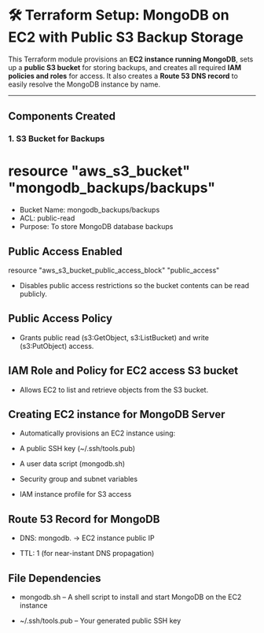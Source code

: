 # 🛠️ Terraform Setup: MongoDB on EC2 with Public S3 Backup Storage

This Terraform module provisions an **EC2 instance running MongoDB**, sets up a **public S3 bucket** for storing backups, and creates all required **IAM policies and roles** for access. It also creates a **Route 53 DNS record** to easily resolve the MongoDB instance by name.

---

## Components Created

### 1. **S3 Bucket for Backups**
# resource "aws_s3_bucket" "mongodb_backups/backups"

* Bucket Name: mongodb_backups/backups
* ACL: public-read
* Purpose: To store MongoDB database backups

## Public Access Enabled ##
resource "aws_s3_bucket_public_access_block" "public_access"
* Disables public access restrictions so the bucket contents can be read publicly.

## Public Access Policy ##
* Grants public read (s3:GetObject, s3:ListBucket) and write (s3:PutObject) access.

## IAM Role and Policy for EC2 access S3 bucket
* Allows EC2 to list and retrieve objects from the S3 bucket.

## Creating EC2 instance for MongoDB Server
* Automatically provisions an EC2 instance using:

* A public SSH key (~/.ssh/tools.pub)

* A user data script (mongodb.sh)

* Security group and subnet variables

* IAM instance profile for S3 access

## Route 53 Record for MongoDB

* DNS: mongodb.<domain-name> → EC2 instance public IP

* TTL: 1 (for near-instant DNS propagation)

## File Dependencies
* mongodb.sh – A shell script to install and start MongoDB on the EC2 instance

* ~/.ssh/tools.pub – Your generated public SSH key

 
